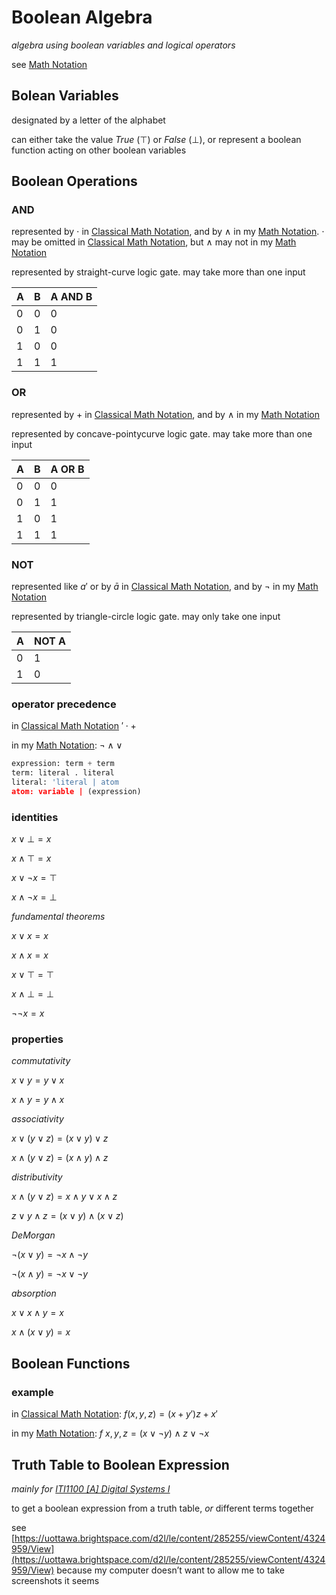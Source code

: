 # Boolean Algebra

*algebra using boolean variables and logical operators*

see [Math Notation](Math%20Notation%207bc4575af1e541d6946b955774161a6a.md)

## Bolean Variables

designated by a letter of the alphabet

can either take the value *True* ($\top$) or *False* ($\bot$), or represent a boolean function acting on other boolean variables

## Boolean Operations

### AND

represented by $\cdot$ in [Classical Math Notation](Classical%20Math%20Notation%20eb53679093ce497baa118d7bfde14d6c.md), and by $\land$ in my [Math Notation](Math%20Notation%207bc4575af1e541d6946b955774161a6a.md). $\cdot$ may be omitted in [Classical Math Notation](Classical%20Math%20Notation%20eb53679093ce497baa118d7bfde14d6c.md), but $\land$ may not in my [Math Notation](Math%20Notation%207bc4575af1e541d6946b955774161a6a.md)

represented by straight-curve logic gate. may take more than one input

| A | B | A AND B |
| --- | --- | --- |
| 0 | 0 | 0 |
| 0 | 1 | 0 |
| 1 | 0 | 0 |
| 1 | 1 | 1 |

### OR

represented by $+$ in [Classical Math Notation](Classical%20Math%20Notation%20eb53679093ce497baa118d7bfde14d6c.md), and by $\land$ in my [Math Notation](Math%20Notation%207bc4575af1e541d6946b955774161a6a.md)

represented by concave-pointycurve logic gate. may take more than one input

| A | B | A OR B |
| --- | --- | --- |
| 0 | 0 | 0 |
| 0 | 1 | 1 |
| 1 | 0 | 1 |
| 1 | 1 | 1 |

### NOT

represented like $a'$ or by $\bar a$ in [Classical Math Notation](Classical%20Math%20Notation%20eb53679093ce497baa118d7bfde14d6c.md), and by $\lnot$ in my [Math Notation](Math%20Notation%207bc4575af1e541d6946b955774161a6a.md)

represented by triangle-circle logic gate. may only take one input

| A | NOT A |
| --- | --- |
| 0 | 1 |
| 1 | 0 |

### operator precedence

in [Classical Math Notation](Classical%20Math%20Notation%20eb53679093ce497baa118d7bfde14d6c.md) $' \cdot +$

in my [Math Notation](Math%20Notation%207bc4575af1e541d6946b955774161a6a.md): $\lnot \land \lor$

```python
expression: term + term
term: literal . literal
literal: 'literal | atom
atom: variable | (expression)
```

### identities

$x \lor \bot = x$

$x \land \top = x$

$x \lor \lnot x = \top$

$x \land \lnot x = \bot$

*fund*a*mental theorems*

$x \lor x = x$

$x \land x = x$

$x \lor \top = \top$

$x \land \bot = \bot$

$\lnot \lnot x = x$

### properties

*commutativity*

$x \lor y = y \lor x$

$x \land y = y \land x$

*associativity*

$x \lor (y \lor z) = (x \lor y) \lor z$

$x \land (y \lor z) = (x \land y) \land z$

*distributivity*

$x \land (y \lor z) = x \land y \lor x \land z$

$z \lor y \land z = (x \lor y) \land (x \lor z)$

*DeMorgan*

$\lnot(x \lor y) = \lnot x \land \lnot y$

$\lnot(x \land y) = \lnot x \lor \lnot y$

*absorption*

$x \lor x \land y = x$

$x \land (x \lor y) = x$

## Boolean Functions

### example

in [Classical Math Notation](Classical%20Math%20Notation%20eb53679093ce497baa118d7bfde14d6c.md): $f(x, y, z) = (x + y')z + x'$

in my [Math Notation](Math%20Notation%207bc4575af1e541d6946b955774161a6a.md): $f\ x, y, z = (x \lor \lnot y) \land z \lor \lnot x$

## Truth Table to Boolean Expression

*mainly for [ITI1100 [A] Digital Systems I](../ITI1100%20%5BA%5D%20Digital%20Systems%20I%20adf68be5862d422f809db86010db2879.md)*

to get a boolean expression from a truth table, *or* different terms together

see [https://uottawa.brightspace.com/d2l/le/content/285255/viewContent/4324959/View](https://uottawa.brightspace.com/d2l/le/content/285255/viewContent/4324959/View) because my computer doesn’t want to allow me to take screenshots it seems